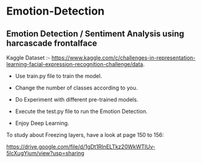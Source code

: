 # Emotion-Detection
## Emotion Detection / Sentiment Analysis using harcascade frontalface

Kaggle Dataset :- https://www.kaggle.com/c/challenges-in-representation-learning-facial-expression-recognition-challenge/data.

* Use train.py file to train the model.

* Change the number of classes according to you.

* Do Experiment with different pre-trained models.

* Execute the test.py file to run the Emotion Detection.

* Enjoy Deep Learning.

To study about Freezing layers, have a look at page 150 to 156:

https://drive.google.com/file/d/1gDt1RInELTkz20WkWTIUv-5lcXugYjum/view?usp=sharing
